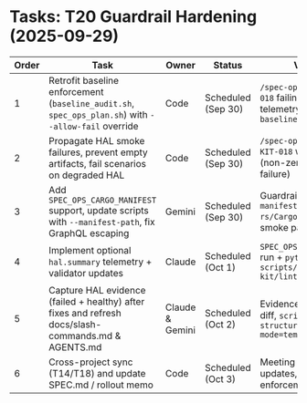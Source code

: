 # Tasks: T20 Guardrail Hardening (2025-09-29)

| Order | Task | Owner | Status | Validation |
| --- | --- | --- | --- | --- |
| 1 | Retrofit baseline enforcement (`baseline_audit.sh`, `spec_ops_plan.sh`) with `--allow-fail` override | Code | Scheduled (Sep 30) | `/spec-ops-plan SPEC-KIT-018` failing audit + telemetry `baseline.status="failed"` |
| 2 | Propagate HAL smoke failures, prevent empty artifacts, fail scenarios on degraded HAL | Code | Scheduled (Sep 30) | `/spec-ops-validate SPEC-KIT-018` with HAL offline (non-zero exit, telemetry failure) |
| 3 | Add `SPEC_OPS_CARGO_MANIFEST` support, update scripts with `--manifest-path`, fix GraphQL escaping | Gemini | Scheduled (Sep 30) | Guardrail logs showing `--manifest-path codex-rs/Cargo.toml`; GraphQL smoke passes |
| 4 | Implement optional `hal.summary` telemetry + validator updates | Claude | Scheduled (Oct 1) | `SPEC_OPS_TELEMETRY_HAL=1` run + `python3 scripts/spec-kit/lint_tasks.py` |
| 5 | Capture HAL evidence (failed + healthy) after fixes and refresh docs/slash-commands.md & AGENTS.md | Claude & Gemini | Scheduled (Oct 2) | Evidence JSON/logs, doc diff, `scripts/doc-structure-validate.sh --mode=templates` |
| 6 | Cross-project sync (T14/T18) and update SPEC.md / rollout memo | Code | Scheduled (Oct 3) | Meeting notes, SPEC.md updates, confirmation of enforcement date |
